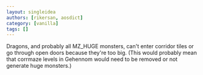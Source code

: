 ```yaml
---
layout: singleidea
authors: [rikersan, aosdict]
category: [vanilla]
tags: []
---
```

Dragons, and probably all MZ_HUGE monsters, can't enter corridor tiles or go through open doors because they're too big. (This would probably mean that corrmaze levels in Gehennom would need to be removed or not generate huge monsters.)
